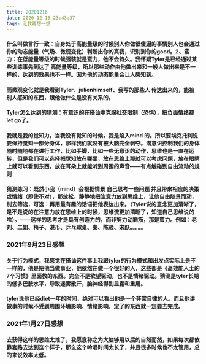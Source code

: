 ```yaml
---
title: 20201216
date: 2020-12-16 23:43:37
tags: 让我再想一想
---
```

#### 什么叫做言行一致：自身处于高能量级的时候别人你做很傻逼的事情别人也会通过你的动态能量（气场、微观变化）判断出你的真我，识别到你的good。2、蛮力：在低能量等级的时候强装就是蛮力，他不会持久。我怀疑Tyler是已经通过某些训练事先到达了 高能量等级，所以那些动作由他做出来和一般人做出来是不一样的，达到的效果也不一样。因为他的动态能量会让人感知到。
#### 而微观变化就是我看到Tyler、julienhimself、我写的那些人 传达出来的，能被别人感知的东西，跟他做什么是没有关系的。
#### Tyler怎么达到的猜测：有意识的在搭讪中克服社交限制（恐惧），把负面情绪都let go了。
#### 我就是我的觉知力，当我没有觉知的时候，我是陷入mind 的。所以要埃克托利说要保持觉知一部分身体，那样我们就没有被大脑完全剥夺。潜意识控制我们的身体随时随地都在进行工作，比如手脚，比如一些无意识的动作，思维也是一直在运转，但是我们可以选择把觉知放在哪里，放在思维上那就可以考虑问题，放在眼睛上就可以看到东西，放在耳朵上就能听到周围的声音——有点触碰到自由流动的规则
#### 猜测练习：既然小我（mind）会根据情景 自己思考一些问题 并且带来相应的决策或情绪（即使不对），那放松，静静地把注意力放到思维上，让他自由随景而动，别去筛选，可选：再用最有趣的话语把他表达出来。（Tyler说的意念更加清晰了，是不是说的在注意力放在思维上的时候，思维流更加清晰了，知道自己思维说的啥）。——这样的思考才是具有创造力的，而非努力动脑筋，那是蛮力。例如：老刘、二姐、椅子、港币、乒乓球桌、秦、陈骏、宋跃。。。。。
### 2021年9月23日感想
#### 关于行为模式，我感觉在搭讪这件事上我跟tyler的行为模式和出发点实际上是不一样的，他是把他当做事业，他依然在做一个很好的人，这些都是《高效能人士的7个习惯》里面教的东西。完全不是欲望驱动，也不是情绪驱动。猜测是tyler长期的低多巴胺水平，导致迷雾散开，脑神经得到显露和重用。
#### tyler说他已经diet一年的时间，绝对可以看出他是一个非常自律的人。而且他讲做事的时候不受到周围环境影响、情绪影响，定了的东西就一定要去完成。
### 2021年1月27日感想
#### 去获得这样的思维太难了，我愿意称之为大脑够用以后的自然而然，如果每次都依靠套路去达到这个样子，那么这个吟唱时间太长了，并且很多时候也不太管用，总的来说效率太低。